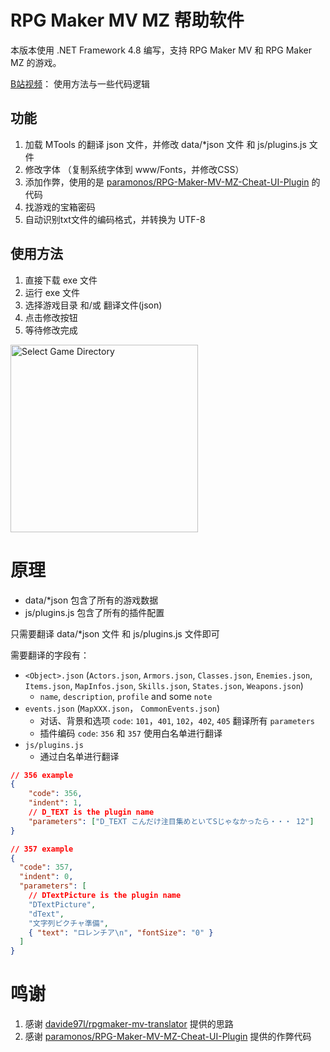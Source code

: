 # RPG Maker MV MZ 帮助软件

本版本使用 .NET Framework 4.8 编写，支持 RPG Maker MV 和 RPG Maker MZ 的游戏。

[B站视频](https://www.bilibili.com/video/BV1hSJizWEkz/)： 使用方法与一些代码逻辑

## 功能

1. 加载 MTools 的翻译 json 文件，并修改 data/*json 文件 和 js/plugins.js 文件
2. 修改字体 （复制系统字体到 www/Fonts，并修改CSS）
3. 添加作弊，使用的是 [paramonos/RPG-Maker-MV-MZ-Cheat-UI-Plugin](https://github.com/paramonos/RPG-Maker-MV-MZ-Cheat-UI-Plugin) 的代码
4. 找游戏的宝箱密码
5. 自动识别txt文件的编码格式，并转换为 UTF-8

## 使用方法

1. 直接下载 exe 文件
2. 运行 exe 文件
3. 选择游戏目录 和/或 翻译文件(json)
4. 点击修改按钮
5. 等待修改完成

<image src="./assets/1.png" alt="Select Game Directory" width="300"/>

# 原理

- data/*json 包含了所有的游戏数据
- js/plugins.js 包含了所有的插件配置

只需要翻译 data/*json 文件 和 js/plugins.js 文件即可

需要翻译的字段有：

- `<Object>.json` (`Actors.json`, `Armors.json`, `Classes.json`, `Enemies.json`, `Items.json`, `MapInfos.json`, `Skills.json`, `States.json`, `Weapons.json`)
  - `name`, `description`, `profile` and some `note`
- `events.json` (`MapXXX.json`， `CommonEvents.json`)
  - 对话、背景和选项 `code`: `101`，`401`, `102`，`402`, `405` 翻译所有 `parameters`
  - 插件编码 `code`: `356` 和 `357` 使用白名单进行翻译
- `js/plugins.js`
  - 通过白名单进行翻译

```json
// 356 example
{
    "code": 356,
    "indent": 1,
    // D_TEXT is the plugin name
    "parameters": ["D_TEXT こんだけ注目集めといてSじゃなかったら・・・ 12"]
}

// 357 example
{
  "code": 357,
  "indent": 0,
  "parameters": [
    // DTextPicture is the plugin name
    "DTextPicture",
    "dText",
    "文字列ピクチャ準備",
    { "text": "ロレンチア\n", "fontSize": "0" }
  ]
}
```

# 鸣谢

1. 感谢 [davide97l/rpgmaker-mv-translator](https://github.com/davide97l/rpgmaker-mv-translator) 提供的思路
2. 感谢 [paramonos/RPG-Maker-MV-MZ-Cheat-UI-Plugin](https://github.com/paramonos/RPG-Maker-MV-MZ-Cheat-UI-Plugin) 提供的作弊代码

